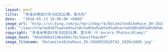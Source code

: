 ```yaml
---
layout: post
title:  "多洛米蒂自行车马拉松比赛，意大利"
date:   "2018-05-13 16:00:00 +0800"
image_url: "http://cn.bing.com/az/hprichbg/rb/DolomitesBikeRace_ZH-CN10922620742_1920x1080.jpg"
link: "/search?q=%e8%87%aa%e8%a1%8c%e8%bd%a6%e9%a9%ac%e6%8b%89%e6%9d%be%e6%af%94%e8%b5%9b&form=hpcapt&mkt=zh-cn"
copyright: "多洛米蒂自行车马拉松比赛，意大利 (© Aurora Photos/Alamy)"
image_hash: "89a5d6643196ad04c7bc5bea1f0ae30f"
image_filename: "DolomitesBikeRace_ZH-CN10922620742_1920x1080.jpg"
---
```

